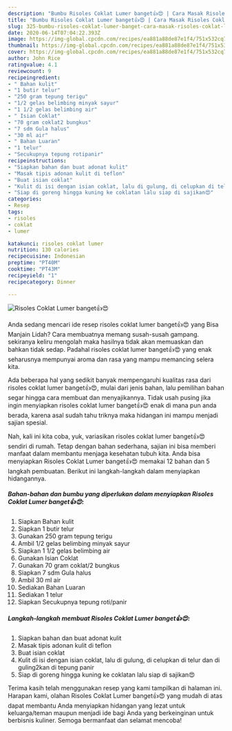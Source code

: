 ```yaml
---
description: "Bumbu Risoles Coklat Lumer banget👍😍 | Cara Masak Risoles Coklat Lumer banget👍😍 Yang Enak dan Simpel"
title: "Bumbu Risoles Coklat Lumer banget👍😍 | Cara Masak Risoles Coklat Lumer banget👍😍 Yang Enak dan Simpel"
slug: 325-bumbu-risoles-coklat-lumer-banget-cara-masak-risoles-coklat-lumer-banget-yang-enak-dan-simpel
date: 2020-06-14T07:04:22.393Z
image: https://img-global.cpcdn.com/recipes/ea881a88de87e1f4/751x532cq70/risoles-coklat-lumer-banget👍😍-foto-resep-utama.jpg
thumbnail: https://img-global.cpcdn.com/recipes/ea881a88de87e1f4/751x532cq70/risoles-coklat-lumer-banget👍😍-foto-resep-utama.jpg
cover: https://img-global.cpcdn.com/recipes/ea881a88de87e1f4/751x532cq70/risoles-coklat-lumer-banget👍😍-foto-resep-utama.jpg
author: John Rice
ratingvalue: 4.1
reviewcount: 9
recipeingredient:
- " Bahan kulit"
- "1 butir telur"
- "250 gram tepung terigu"
- "1/2 gelas belimbing minyak sayur"
- "1 1/2 gelas belimbing air"
- " Isian Coklat"
- "70 gram coklat2 bungkus"
- "7 sdm Gula halus"
- "30 ml air"
- " Bahan Luaran"
- "1 telur"
- "Secukupnya tepung rotipanir"
recipeinstructions:
- "Siapkan bahan dan buat adonat kulit"
- "Masak tipis adonan kulit di teflon"
- "Buat isian coklat"
- "Kulit di isi dengan isian coklat, lalu di gulung, di celupkan di telur dan di guling2kan di tepung panir"
- "Siap di goreng hingga kuning ke coklatan lalu siap di sajikan😍"
categories:
- Resep
tags:
- risoles
- coklat
- lumer

katakunci: risoles coklat lumer 
nutrition: 130 calories
recipecuisine: Indonesian
preptime: "PT40M"
cooktime: "PT43M"
recipeyield: "1"
recipecategory: Dinner

---
```



![Risoles Coklat Lumer banget👍😍](https://img-global.cpcdn.com/recipes/ea881a88de87e1f4/751x532cq70/risoles-coklat-lumer-banget👍😍-foto-resep-utama.jpg)

Anda sedang mencari ide resep risoles coklat lumer banget👍😍 yang Bisa Manjain Lidah? Cara membuatnya memang susah-susah gampang. sekiranya keliru mengolah maka hasilnya tidak akan memuaskan dan bahkan tidak sedap. Padahal risoles coklat lumer banget👍😍 yang enak seharusnya mempunyai aroma dan rasa yang mampu memancing selera kita.



Ada beberapa hal yang sedikit banyak mempengaruhi kualitas rasa dari risoles coklat lumer banget👍😍, mulai dari jenis bahan, lalu pemilihan bahan segar hingga cara membuat dan menyajikannya. Tidak usah pusing jika ingin menyiapkan risoles coklat lumer banget👍😍 enak di mana pun anda berada, karena asal sudah tahu triknya maka hidangan ini mampu menjadi sajian spesial.


Nah, kali ini kita coba, yuk, variasikan risoles coklat lumer banget👍😍 sendiri di rumah. Tetap dengan bahan sederhana, sajian ini bisa memberi manfaat dalam membantu menjaga kesehatan tubuh kita. Anda bisa menyiapkan Risoles Coklat Lumer banget👍😍 memakai 12 bahan dan 5 langkah pembuatan. Berikut ini langkah-langkah dalam menyiapkan hidangannya.

<!--inarticleads1-->

##### Bahan-bahan dan bumbu yang diperlukan dalam menyiapkan Risoles Coklat Lumer banget👍😍:

1. Siapkan  Bahan kulit
1. Siapkan 1 butir telur
1. Gunakan 250 gram tepung terigu
1. Ambil 1/2 gelas belimbing minyak sayur
1. Siapkan 1 1/2 gelas belimbing air
1. Gunakan  Isian Coklat
1. Gunakan 70 gram coklat/2 bungkus
1. Siapkan 7 sdm Gula halus
1. Ambil 30 ml air
1. Sediakan  Bahan Luaran
1. Sediakan 1 telur
1. Siapkan Secukupnya tepung roti/panir




<!--inarticleads2-->

##### Langkah-langkah membuat Risoles Coklat Lumer banget👍😍:

1. Siapkan bahan dan buat adonat kulit
1. Masak tipis adonan kulit di teflon
1. Buat isian coklat
1. Kulit di isi dengan isian coklat, lalu di gulung, di celupkan di telur dan di guling2kan di tepung panir
1. Siap di goreng hingga kuning ke coklatan lalu siap di sajikan😍




Terima kasih telah menggunakan resep yang kami tampilkan di halaman ini. Harapan kami, olahan Risoles Coklat Lumer banget👍😍 yang mudah di atas dapat membantu Anda menyiapkan hidangan yang lezat untuk keluarga/teman maupun menjadi ide bagi Anda yang berkeinginan untuk berbisnis kuliner. Semoga bermanfaat dan selamat mencoba!
